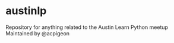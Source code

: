 austinlp
========
Repository for anything related to the Austin Learn Python meetup
Maintained by @acpigeon
